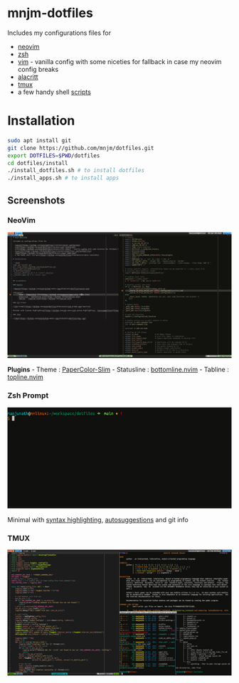 # mnjm-dotfiles

Includes my configurations files for

- [neovim](https://github.com/mnjm/dotfiles/tree/main/nvim/.config/nvim)
- [zsh](https://github.com/mnjm/dotfiles/tree/main/zsh/.config/zsh)
- [vim](https://github.com/mnjm/dotfiles/blob/main/vim/.vimrc) - vanilla config with some niceties for fallback in case my neovim config breaks
- [alacritt](https://github.com/mnjm/dotfiles/tree/main/alacritty/.config/alacritty)
- [tmux](https://github.com/mnjm/dotfiles/blob/main/tmux/.tmux.conf)
- a few handy shell [scripts](https://github.com/mnjm/dotfiles/tree/main/scripts/.local/bin)

# Installation

```bash
sudo apt install git
git clone https://github.com/mnjm/dotfiles.git
export DOTFILES=$PWD/dotfiles
cd dotfiles/install
./install_dotfiles.sh # to install dotfiles
./install_apps.sh # to install apps
```

## Screenshots

### NeoVim

![NeoVim](https://github.com/mnjm/github-media-repo/blob/main/dotfiles/neovim.png)

**Plugins**
    - Theme : [PaperColor-Slim](https://github.com/pappasam/papercolor-theme-slim)
    - Statusline : [bottomline.nvim](https://github.com/bottomline.nvim)
    - Tabline : [topline.nvim](https://github.com/topline.nvim)

### Zsh Prompt

![Zsh-Prompt](https://github.com/mnjm/github-media-repo/blob/main/dotfiles/zsh_prompt.png)

Minimal with [syntax highlighting](https://github.com/zsh-users/zsh-syntax-highlighting), [autosuggestions](https://github.com/zsh-users/zsh-autosuggestions) and git info

### TMUX

![TMUX](https://github.com/mnjm/github-media-repo/blob/main/dotfiles/tmux.jpg)
